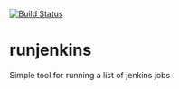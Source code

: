[![Build Status](https://travis-ci.org/hughsaunders/runjenkins.svg?branch=master)](https://travis-ci.org/hughsaunders/runjenkins)

# runjenkins
Simple tool for running a list of jenkins jobs

